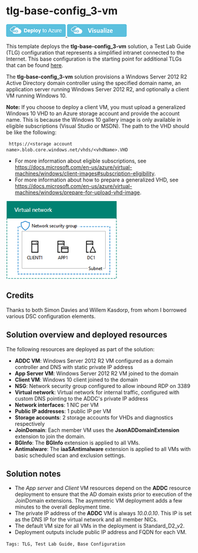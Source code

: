 ﻿# tlg-base-config_3-vm

<a href="https://portal.azure.com/#create/Microsoft.Template/uri/https%3A%2F%2Fraw.githubusercontent.com%2FAzure%2Fazure-quickstart-templates%2Fmaster%2Ftlg-base-config_3-vm%2Fazuredeploy.json" target="_blank">
<img src="https://raw.githubusercontent.com/Azure/azure-quickstart-templates/master/1-CONTRIBUTION-GUIDE/images/deploytoazure.png"/>
</a>
<a href="http://armviz.io/#/?load=https%3A%2F%2Fraw.githubusercontent.com%2FAzure%2Fazure-quickstart-templates%2Fmaster%2Ftlg-base-config_3-vm%2Fazuredeploy.json" target="_blank">
<img src="https://raw.githubusercontent.com/Azure/azure-quickstart-templates/master/1-CONTRIBUTION-GUIDE/images/visualizebutton.png"/>
</a>

This template deploys the **tlg-base-config_3-vm** solution, a Test Lab Guide (TLG) configuration that represents a simplified intranet connected 
to the Internet. This base configuration is the starting point for additional TLGs that can be found [here](http://aka.ms/catlgs).

The **tlg-base-config_3-vm** solution provisions a Windows Server 2012 R2 Active Directory domain controller using the specified domain name, 
an application server running Windows Server 2012 R2, and optionally a client VM running Windows 10. 

**Note:** If you choose to deploy a client VM, you must upload a generalized Windows 10 VHD to an Azure storage account and provide the account name. 
This is because the Windows 10 gallery image is only available in eligible subscriptions (Visual Studio or MSDN). The path to the VHD should be
like the following:

     https://<storage account name>.blob.core.windows.net/vhds/<vhdName>.VHD
* For more information about eligible subscriptions, see https://docs.microsoft.com/en-us/azure/virtual-machines/windows/client-images#subscription-eligibility.
* For more information about how to prepare a generalized VHD, see https://docs.microsoft.com/en-us/azure/virtual-machines/windows/prepare-for-upload-vhd-image.

![alt text](images/tlg-base-config_3-vm.png "Diagram of the base config deployment")

## Credits
Thanks to both Simon Davies and Willem Kasdorp, from whom I borrowed various DSC configuration elements.

## Solution overview and deployed resources

The following resources are deployed as part of the solution:

+ **ADDC VM**: Windows Server 2012 R2 VM configured as a domain controller and DNS with static private IP address
+ **App Server VM**: Windows Server 2012 R2 VM joined to the domain
+ **Client VM**: Windows 10 client joined to the domain
+ **NSG**: Network security group configured to allow inbound RDP on 3389
+ **Virtual network**: Virtual network for internal traffic, configured with custom DNS pointing to the ADDC's private IP address
+ **Network interfaces**: 1 NIC per VM
+ **Public IP addresses**: 1 public IP per VM
+ **Storage accounts**: 2 storage accounts for VHDs and diagnostics respectively
+ **JoinDomain**: Each member VM uses the **JsonADDomainExtension** extension to join the domain.
+ **BGInfo**: The **BGInfo** extension is applied to all VMs.
+ **Antimalware**: The **iaaSAntimalware** extension is applied to all VMs with basic scheduled scan and exclusion settings.

## Solution notes

* The *App server* and *Client* VM resources depend on the **ADDC** resource deployment to ensure that the AD domain exists prior to execution of 
the JoinDomain extensions. The asymmetric VM deployment adds a few minutes to the overall deployment time.
* The private IP address of the **ADDC** VM is always *10.0.0.10*. This IP is set as the DNS IP for the virtual network and all member NICs.
* The default VM size for all VMs in the deployment is Standard_D2_v2.
* Deployment outputs include public IP address and FQDN for each VM.

`Tags: TLG, Test Lab Guide, Base Configuration`
